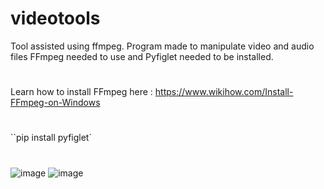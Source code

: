 # videotools
Tool assisted using ffmpeg. Program made to manipulate video and audio files
FFmpeg needed to use and Pyfiglet needed to be installed. 
#
Learn how to install FFmpeg here : https://www.wikihow.com/Install-FFmpeg-on-Windows
#
``pip install pyfiglet`
#

![image](https://github.com/Tawitg/videotools/assets/108408219/4e89da57-3721-4e31-9b65-82082a0a9b92)
![image](https://github.com/Tawitg/videotools/assets/108408219/cda239ec-5ae3-44a6-8ce6-3c1ee4d357be)

